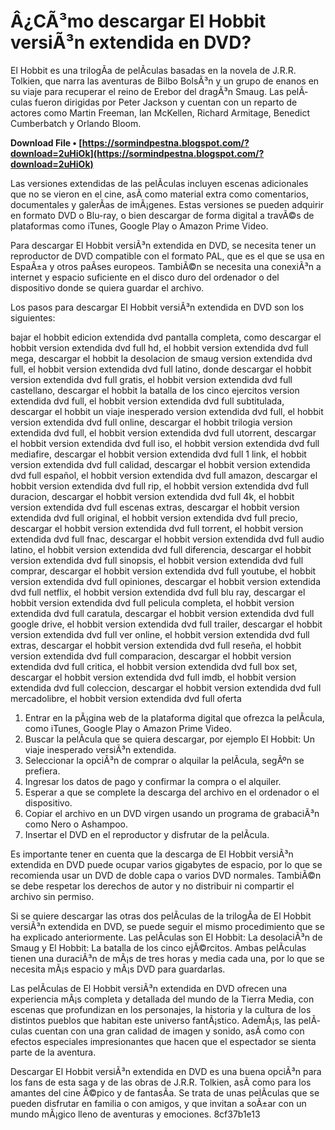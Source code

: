 
 
# Â¿CÃ³mo descargar El Hobbit versiÃ³n extendida en DVD?
 
El Hobbit es una trilogÃ­a de pelÃ­culas basadas en la novela de J.R.R. Tolkien, que narra las aventuras de Bilbo BolsÃ³n y un grupo de enanos en su viaje para recuperar el reino de Erebor del dragÃ³n Smaug. Las pelÃ­culas fueron dirigidas por Peter Jackson y cuentan con un reparto de actores como Martin Freeman, Ian McKellen, Richard Armitage, Benedict Cumberbatch y Orlando Bloom.
 
**Download File • [https://sormindpestna.blogspot.com/?download=2uHiOk](https://sormindpestna.blogspot.com/?download=2uHiOk)**


 
Las versiones extendidas de las pelÃ­culas incluyen escenas adicionales que no se vieron en el cine, asÃ­ como material extra como comentarios, documentales y galerÃ­as de imÃ¡genes. Estas versiones se pueden adquirir en formato DVD o Blu-ray, o bien descargar de forma digital a travÃ©s de plataformas como iTunes, Google Play o Amazon Prime Video.
 
Para descargar El Hobbit versiÃ³n extendida en DVD, se necesita tener un reproductor de DVD compatible con el formato PAL, que es el que se usa en EspaÃ±a y otros paÃ­ses europeos. TambiÃ©n se necesita una conexiÃ³n a internet y espacio suficiente en el disco duro del ordenador o del dispositivo donde se quiera guardar el archivo.
 
Los pasos para descargar El Hobbit versiÃ³n extendida en DVD son los siguientes:
 
bajar el hobbit edicion extendida dvd pantalla completa,  como descargar el hobbit version extendida dvd full hd,  el hobbit version extendida dvd full mega,  descargar el hobbit la desolacion de smaug version extendida dvd full,  el hobbit version extendida dvd full latino,  donde descargar el hobbit version extendida dvd full gratis,  el hobbit version extendida dvd full castellano,  descargar el hobbit la batalla de los cinco ejercitos version extendida dvd full,  el hobbit version extendida dvd full subtitulada,  descargar el hobbit un viaje inesperado version extendida dvd full,  el hobbit version extendida dvd full online,  descargar el hobbit trilogia version extendida dvd full,  el hobbit version extendida dvd full utorrent,  descargar el hobbit version extendida dvd full iso,  el hobbit version extendida dvd full mediafire,  descargar el hobbit version extendida dvd full 1 link,  el hobbit version extendida dvd full calidad,  descargar el hobbit version extendida dvd full español,  el hobbit version extendida dvd full amazon,  descargar el hobbit version extendida dvd full rip,  el hobbit version extendida dvd full duracion,  descargar el hobbit version extendida dvd full 4k,  el hobbit version extendida dvd full escenas extras,  descargar el hobbit version extendida dvd full original,  el hobbit version extendida dvd full precio,  descargar el hobbit version extendida dvd full torrent,  el hobbit version extendida dvd full fnac,  descargar el hobbit version extendida dvd full audio latino,  el hobbit version extendida dvd full diferencia,  descargar el hobbit version extendida dvd full sinopsis,  el hobbit version extendida dvd full comprar,  descargar el hobbit version extendida dvd full youtube,  el hobbit version extendida dvd full opiniones,  descargar el hobbit version extendida dvd full netflix,  el hobbit version extendida dvd full blu ray,  descargar el hobbit version extendida dvd full pelicula completa,  el hobbit version extendida dvd full caratula,  descargar el hobbit version extendida dvd full google drive,  el hobbit version extendida dvd full trailer,  descargar el hobbit version extendida dvd full ver online,  el hobbit version extendida dvd full extras,  descargar el hobbit version extendida dvd full reseña,  el hobbit version extendida dvd full comparacion,  descargar el hobbit version extendida dvd full critica,  el hobbit version extendida dvd full box set,  descargar el hobbit version extendida dvd full imdb,  el hobbit version extendida dvd full coleccion,  descargar el hobbit version extendida dvd full mercadolibre,  el hobbit version extendida dvd full oferta
 
1. Entrar en la pÃ¡gina web de la plataforma digital que ofrezca la pelÃ­cula, como iTunes, Google Play o Amazon Prime Video.
2. Buscar la pelÃ­cula que se quiera descargar, por ejemplo El Hobbit: Un viaje inesperado versiÃ³n extendida.
3. Seleccionar la opciÃ³n de comprar o alquilar la pelÃ­cula, segÃºn se prefiera.
4. Ingresar los datos de pago y confirmar la compra o el alquiler.
5. Esperar a que se complete la descarga del archivo en el ordenador o el dispositivo.
6. Copiar el archivo en un DVD virgen usando un programa de grabaciÃ³n como Nero o Ashampoo.
7. Insertar el DVD en el reproductor y disfrutar de la pelÃ­cula.

Es importante tener en cuenta que la descarga de El Hobbit versiÃ³n extendida en DVD puede ocupar varios gigabytes de espacio, por lo que se recomienda usar un DVD de doble capa o varios DVD normales. TambiÃ©n se debe respetar los derechos de autor y no distribuir ni compartir el archivo sin permiso.

Si se quiere descargar las otras dos pelÃ­culas de la trilogÃ­a de El Hobbit versiÃ³n extendida en DVD, se puede seguir el mismo procedimiento que se ha explicado anteriormente. Las pelÃ­culas son El Hobbit: La desolaciÃ³n de Smaug y El Hobbit: La batalla de los cinco ejÃ©rcitos. Ambas pelÃ­culas tienen una duraciÃ³n de mÃ¡s de tres horas y media cada una, por lo que se necesita mÃ¡s espacio y mÃ¡s DVD para guardarlas.
 
Las pelÃ­culas de El Hobbit versiÃ³n extendida en DVD ofrecen una experiencia mÃ¡s completa y detallada del mundo de la Tierra Media, con escenas que profundizan en los personajes, la historia y la cultura de los distintos pueblos que habitan este universo fantÃ¡stico. AdemÃ¡s, las pelÃ­culas cuentan con una gran calidad de imagen y sonido, asÃ­ como con efectos especiales impresionantes que hacen que el espectador se sienta parte de la aventura.
 
Descargar El Hobbit versiÃ³n extendida en DVD es una buena opciÃ³n para los fans de esta saga y de las obras de J.R.R. Tolkien, asÃ­ como para los amantes del cine Ã©pico y de fantasÃ­a. Se trata de unas pelÃ­culas que se pueden disfrutar en familia o con amigos, y que invitan a soÃ±ar con un mundo mÃ¡gico lleno de aventuras y emociones.
 8cf37b1e13
 
